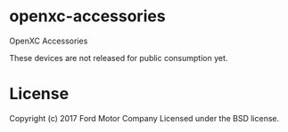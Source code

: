 # openxc-accessories
OpenXC Accessories

These devices are not released for public consumption yet.

# License

Copyright (c) 2017 Ford Motor Company Licensed under the BSD license.
